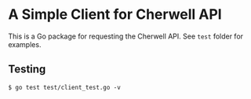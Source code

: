 # A Simple Client for Cherwell API

This is a Go package for requesting the Cherwell API. See `test` folder for examples.

## Testing

```
$ go test test/client_test.go -v
```
